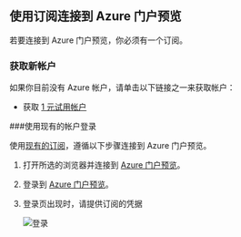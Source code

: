 
<!--
includes/azure-include-getting-started-v12portal-gettings-an-account.md

Latest Freshness check:  2016-04-11 , carlrab.

As of circa 2016-04-11, the following topics might include this include:
articles/sql-database/sql-database-get-started-tutorial.md

-->
## 使用订阅连接到 Azure 门户预览

若要连接到 Azure 门户预览，你必须有一个订阅。

### 获取新帐户

如果你目前没有 Azure 帐户，请单击以下链接之一来获取帐户：

- 获取 [1 元试用帐户](https://www.azure.cn/pricing/1rmb-trial/)

###使用现有的帐户登录

使用[现有的订阅](https://account.windowsazure.cn/Home/Index)，遵循以下步骤连接到 Azure 门户预览。

1. 打开所选的浏览器并连接到 [Azure 门户预览](https://portal.azure.cn/)。

1. 登录到 [Azure 门户预览](https://portal.azure.cn/)。

1. 登录页出现时，请提供订阅的凭据

    ![登录](./media/azure-getting-started-portal-login/login.png)

<!---HONumber=Mooncake_0425_2016-->